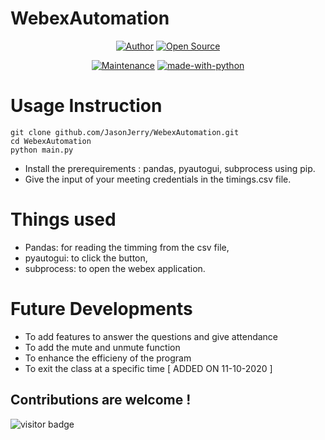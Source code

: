 # WebexAutomation


<p align="center">
<a href="https://github.com/JasonJerry"><img title="Author" src="https://img.shields.io/badge/Author-Jason Jerry-red.svg?style=for-the-badge&logo=github"></a>
<a href="#"><img title="Open Source" src="https://img.shields.io/badge/Open%20Source-%E2%9D%A4-green?style=for-the-badge"></a>
</p>
<p align="center">
</p>
<p align="center">
  <a href="https://GitHub.com/Naereen/StrapDown.js/graphs/commit-activity"><img src="https://img.shields.io/badge/Maintained%3F-yes-green.svg" alt="Maintenance"></a>
  <a href="https://www.python.org/"><img src="https://img.shields.io/badge/Made%20with-Python-1f425f.svg" alt="made-with-python"></a>
</p>


# Usage Instruction

```
git clone github.com/JasonJerry/WebexAutomation.git
cd WebexAutomation
python main.py
```

- Install the prerequirements : pandas, pyautogui, subprocess using pip.
- Give the input of your meeting credentials in the timings.csv file.

# Things used

- Pandas: for reading the timming from the csv file,
- pyautogui: to click the button,
- subprocess: to open the webex application.

# Future Developments

- To add features to answer the questions and give attendance
- To add the mute and unmute function
- To enhance the efficieny of the program
- To exit the class at a specific time [ ADDED ON 11-10-2020 ]

## Contributions are welcome !

<p>
<img src="https://visitor-badge.laobi.icu/badge?page_id=JasonJerry.WebexAutomation" alt="visitor badge"/>
</p>
